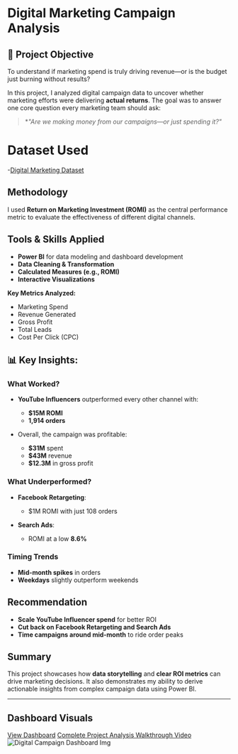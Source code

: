 # Digital Marketing Campaign Analysis  

## 🧠 Project Objective

To understand if marketing spend is truly driving revenue—or is the budget just burning without results?

In this project, I analyzed digital campaign data to uncover whether marketing efforts were delivering **actual returns**. The goal was to answer one core question every marketing team should ask:  
> **"Are we making money from our campaigns—or just spending it?"*

# Dataset Used
-<a href="https://github.com/GeniusGaius/Digital-Marketing-Campaign-Analysis/blob/main/Marketing.csv">Digital Marketing Dataset</a>

## Methodology
I used **Return on Marketing Investment (ROMI)** as the central performance metric to evaluate the effectiveness of different digital channels.

## Tools & Skills Applied
- **Power BI** for data modeling and dashboard development  
- **Data Cleaning & Transformation**  
- **Calculated Measures (e.g., ROMI)**  
- **Interactive Visualizations**

**Key Metrics Analyzed:**
- Marketing Spend  
- Revenue Generated  
- Gross Profit  
- Total Leads  
- Cost Per Click (CPC)

## 📊 Key Insights:
### What Worked?
- **YouTube Influencers** outperformed every other channel with:
  - **$15M ROMI**
  - **1,914 orders**
 
- Overall, the campaign was profitable:
  - **$31M** spent  
  - **$43M** revenue  
  - **$12.3M** in gross profit  

### What Underperformed?
- **Facebook Retargeting**:
  - $1M ROMI with just 108 orders

- **Search Ads**:
  - ROMI at a low **8.6%**
 ### Timing Trends
- **Mid-month spikes** in orders  
- **Weekdays** slightly outperform weekends  


## Recommendation

- **Scale YouTube Influencer spend** for better ROI  
- **Cut back on Facebook Retargeting and Search Ads**  
- **Time campaigns around mid-month** to ride order peaks


## Summary

This project showcases how **data storytelling** and **clear ROI metrics** can drive marketing decisions. It also demonstrates my ability to derive actionable insights from complex campaign data using Power BI.

---
## Dashboard Visuals
<a href="https://github.com/GeniusGaius/Digital-Marketing-Campaign-Analysis/blob/main/Digital%20Campaign%20Dashboard%20Img.PNG">View Dashboard</a>
<a href="https://www.linkedin.com/posts/john-gaius-m_dataanalytics-powerbi-digitalmarketing-activity-7319071201467752449-ZRWl?utm_source=share&utm_medium=member_desktop&rcm=ACoAABwTWvwBrwno3DC96otPksttbAeLF72I-bQ">Complete Project Analysis Walkthrough Video</a>
![Digital Campaign Dashboard Img](https://github.com/user-attachments/assets/8aae6617-b73d-4b13-bf86-89566f524dc0)



